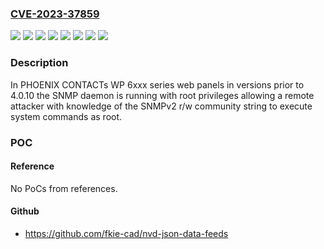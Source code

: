 ### [CVE-2023-37859](https://cve.mitre.org/cgi-bin/cvename.cgi?name=CVE-2023-37859)
![](https://img.shields.io/static/v1?label=Product&message=WP%206070-WVPS&color=blue)
![](https://img.shields.io/static/v1?label=Product&message=WP%206101-WXPS&color=blue)
![](https://img.shields.io/static/v1?label=Product&message=WP%206121-WXPS&color=blue)
![](https://img.shields.io/static/v1?label=Product&message=WP%206156-WHPS&color=blue)
![](https://img.shields.io/static/v1?label=Product&message=WP%206185-WHPS&color=blue)
![](https://img.shields.io/static/v1?label=Product&message=WP%206215-WHPS&color=blue)
![](https://img.shields.io/static/v1?label=Version&message=0%3C%204.0.10%20&color=brighgreen)
![](https://img.shields.io/static/v1?label=Vulnerability&message=CWE-269%20Improper%20Privilege%20Management&color=brighgreen)

### Description

In PHOENIX CONTACTs WP 6xxx series web panels in versions prior to 4.0.10 the SNMP daemon is running with root privileges allowing a remote attacker with knowledge of the SNMPv2 r/w community string to execute system commands as root.

### POC

#### Reference
No PoCs from references.

#### Github
- https://github.com/fkie-cad/nvd-json-data-feeds

